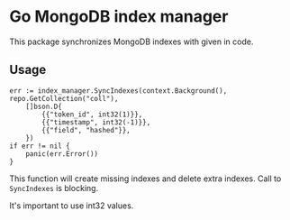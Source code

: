 # Go MongoDB index manager

This package synchronizes MongoDB indexes with given in code.

## Usage

```
err := index_manager.SyncIndexes(context.Background(), repo.GetCollection("coll"),
    []bson.D{
        {{"token_id", int32(1)}},
        {{"timestamp", int32(-1)}},
        {{"field", "hashed"}},
    })
if err != nil {
    panic(err.Error())
}
```
This function will create missing indexes and delete extra indexes.
Call to `SyncIndexes` is blocking.

It's important to use int32 values.
